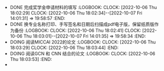 - DONE 完成奖学金申请材料的填写
  :LOGBOOK:
  CLOCK: [2022-10-06 Thu 18:02:29]
  CLOCK: [2022-10-06 Thu 18:02:34]--[2022-10-07 Fri 14:01:31] =>  19:58:57
  :END:
- DONE 换专业名称打印、手写签名和日期后扫描成pdf电子版，保留纸质版作为备份
  :LOGBOOK:
  CLOCK: [2022-10-06 Thu 18:02:41]
  CLOCK: [2022-10-06 Thu 18:03:01]--[2022-10-07 Fri 14:01:35] =>  19:58:34
  :END:
- DOING 阅读MICCAI 2022的论文
  :LOGBOOK:
  CLOCK: [2022-10-06 Thu 18:03:29]
  CLOCK: [2022-10-06 Thu 18:03:44]
  :END:
- DOING 阅读GCN 和 CNN 结合的论文
  :LOGBOOK:
  CLOCK: [2022-10-06 Thu 18:03:53]
  :END:
-